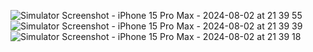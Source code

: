 ![Simulator Screenshot - iPhone 15 Pro Max - 2024-08-02 at 21 39 55](https://github.com/user-attachments/assets/f528f1db-80d1-47b0-9401-22ad52ca5420)
![Simulator Screenshot - iPhone 15 Pro Max - 2024-08-02 at 21 39 39](https://github.com/user-attachments/assets/1cb71ec6-01a1-480e-b60a-0e27bdcad363)
![Simulator Screenshot - iPhone 15 Pro Max - 2024-08-02 at 21 39 18](https://github.com/user-attachments/assets/6d53c005-53d1-4af5-b962-2566feb0f5ef)
